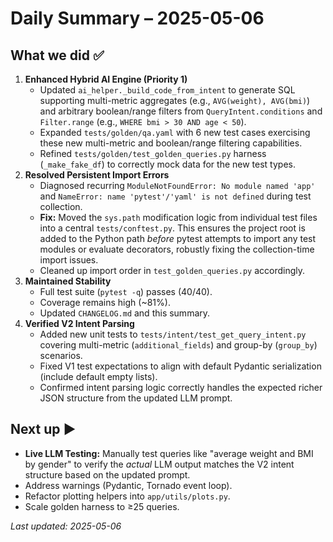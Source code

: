 # Daily Summary – 2025-05-06

## What we did ✅
1.  **Enhanced Hybrid AI Engine (Priority 1)**
    *   Updated `ai_helper._build_code_from_intent` to generate SQL supporting multi-metric aggregates (e.g., `AVG(weight), AVG(bmi)`) and arbitrary boolean/range filters from `QueryIntent.conditions` and `Filter.range` (e.g., `WHERE bmi > 30 AND age < 50`).
    *   Expanded `tests/golden/qa.yaml` with 6 new test cases exercising these new multi-metric and boolean/range filtering capabilities.
    *   Refined `tests/golden/test_golden_queries.py` harness (`_make_fake_df`) to correctly mock data for the new test types.
2.  **Resolved Persistent Import Errors**
    *   Diagnosed recurring `ModuleNotFoundError: No module named 'app'` and `NameError: name 'pytest'/'yaml' is not defined` during test collection.
    *   **Fix:** Moved the `sys.path` modification logic from individual test files into a central `tests/conftest.py`. This ensures the project root is added to the Python path *before* pytest attempts to import any test modules or evaluate decorators, robustly fixing the collection-time import issues.
    *   Cleaned up import order in `test_golden_queries.py` accordingly.
3.  **Maintained Stability**
    *   Full test suite (`pytest -q`) passes (40/40).
    *   Coverage remains high (~81%).
    *   Updated `CHANGELOG.md` and this summary.
4.  **Verified V2 Intent Parsing**
    *   Added new unit tests to `tests/intent/test_get_query_intent.py` covering multi-metric (`additional_fields`) and group-by (`group_by`) scenarios.
    *   Fixed V1 test expectations to align with default Pydantic serialization (include default empty lists).
    *   Confirmed intent parsing logic correctly handles the expected richer JSON structure from the updated LLM prompt.

## Next up ▶️
*   **Live LLM Testing:** Manually test queries like "average weight and BMI by gender" to verify the *actual* LLM output matches the V2 intent structure based on the updated prompt.
*   Address warnings (Pydantic, Tornado event loop).
*   Refactor plotting helpers into `app/utils/plots.py`.
*   Scale golden harness to ≥25 queries.

_Last updated: 2025-05-06_ 